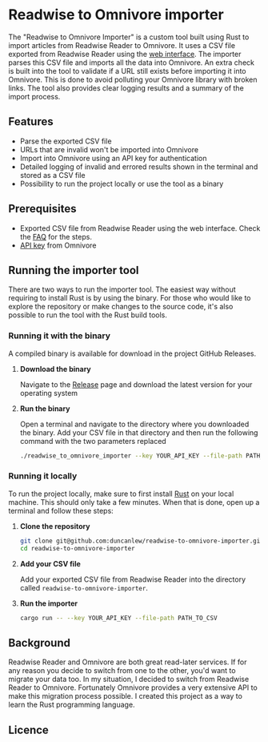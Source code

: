 # Readwise to Omnivore importer

The "Readwise to Omnivore Importer" is a custom tool built using Rust to import articles from Readwise Reader to
Omnivore. It uses a CSV file exported from Readwise Reader using
the [web interface](https://blog.readwise.io/p/f8c0f71c-fe5f-4025-af57-f9f65c53fed7/#howdoigenerateacsvofallmysaveddocuments).
The importer parses this CSV file and imports all the data into Omnivore. An extra check is built into the tool to
validate if a URL still exists before importing it into Omnivore. This is done to avoid polluting your Omnivore library
with broken links.
The tool also provides clear logging results and a summary of the import process.

## Features

- Parse the exported CSV file
- URLs that are invalid won't be imported into Omnivore
- Import into Omnivore using an API key for authentication
- Detailed logging of invalid and errored results shown in the terminal and stored as a CSV file
- Possibility to run the project locally or use the tool as a binary

## Prerequisites

- Exported CSV file from Readwise Reader using the web interface. Check
  the [FAQ](https://blog.readwise.io/p/f8c0f71c-fe5f-4025-af57-f9f65c53fed7/#howdoigenerateacsvofallmysaveddocuments)
  for the steps.
- [API key](https://docs.omnivore.app/integrations/api.html#getting-an-api-token) from Omnivore

## Running the importer tool

There are two ways to run the importer tool. The easiest way without requiring to install Rust is by using the
binary.
For those who would like to explore the repository or make changes to the source code, it's also possible to run the
tool with the Rust build tools.

### Running it with the binary

A compiled binary is available for download in the project GitHub Releases.

1. __Download the binary__

   Navigate to the [Release](https://github.com/duncanlew/readwise-to-omnivore-importer/releases) page and download the
   latest version for your operating system

2. __Run the binary__

   Open a terminal and navigate to the directory where you downloaded the binary. Add your CSV file in that directory
   and then run the following command with the two parameters replaced

   ```bash
   ./readwise_to_omnivore_importer --key YOUR_API_KEY --file-path PATH_TO_CSV
   ```

### Running it locally

To run the project locally, make sure to first install [Rust](https://www.rust-lang.org/tools/install) on your local
machine. This should only take a few minutes. When that is done, open up a terminal and follow these steps:
1. __Clone the repository__
    ```bash
   git clone git@github.com:duncanlew/readwise-to-omnivore-importer.git
   cd readwise-to-omnivore-importer
    ```
2. __Add your CSV file__

    Add your exported CSV file from Readwise Reader into the directory called `readwise-to-omnivore-importer`.  
3. __Run the importer__
    ```bash
    cargo run -- --key YOUR_API_KEY --file-path PATH_TO_CSV
    ```

## Background

Readwise Reader and Omnivore are both great read-later services. If for any reason you decide to switch from one to the
other,
you'd want to migrate your data too. In my situation, I decided to switch from Readwise Reader to Omnivore. Fortunately
Omnivore provides a very extensive API to make this migration process possible. I created this project as a way to learn
the Rust programming language.

## Licence